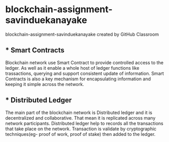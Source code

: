 # blockchain-assignment-savinduekanayake
blockchain-assignment-savinduekanayake created by GitHub Classroom

## * Smart Contracts
Blockchain network use Smart Contract to provide controlled access to the ledger. As well as it enable a whole host of ledger functions like trassactions, querying and support consistent update of information. Smart Contracts is also a key mechanism for encapsulating information and keeping it simple across the network.

## * Distributed Ledger
The main part of the blockchain network is Distributed ledger and it is decentralized and collaborative. That mean it is replicated across many network participants. Distributed ledger help to records all the transactions that take place on the network. Transaction is validate by cryptographic techniques(eg- proof of work, proof of stake) then added to the ledger.
